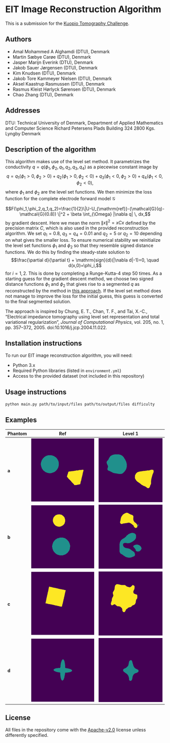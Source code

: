 # EIT Image Reconstruction Algorithm
This is a submission for the [Kuopio Tomography Challenge](https://www.fips.fi/KTC2023.php). 

## Authors
- Amal Mohammed A Alghamdi (DTU), Denmark
- Martin Sæbye Carøe (DTU), Denmark
- Jasper Marijn Everink (DTU), Denmark
- Jakob Sauer Jørgensen (DTU), Denmark
- Kim Knudsen (DTU), Denmark
- Jakob Tore Kammeyer Nielsen (DTU), Denmark
- Aksel Kaastrup Rasmussen (DTU), Denmark
- Rasmus Kleist Hørlyck Sørensen (DTU), Denmark
- Chao Zhang (DTU), Denmark

## Addresses
DTU: Technical University of Denmark, Department of Applied Mathematics and Computer Science Richard Petersens Plads Building 324 2800 Kgs. Lyngby Denmark

## Description of the algorithm

This algorithm makes use of the level set method. It parametrizes the conductivity $q=q(\phi_1,\phi_2,q_1,q_2,q_3,q_4)$ as a piecewise constant image by
$$q = q_1(\phi_1>0, \phi_2>0) + q_2(\phi_1>0,\phi_2<0) + q_3(\phi_1<0,\phi_2>0) + q_4(\phi_1<0,\phi_2<0),$$
where $\phi_1$ and $\phi_2$ are the level set functions. We then minimize the loss function for the complete electrode forward model $\mathcal{G}$

$$F(\phi_1,\phi_2,q_1,q_2)=\frac{1}{2}\|U-U_{\mathrm{ref}}-(\mathcal{G}(q)-\mathcal{G}(0.8)) \|^2 + \beta \int_{\Omega} |\nabla q| \, dx,$$ 
by gradient descent.  Here we mean the norm $\|x\|^2 = xCx$ defined by the precision matrix $C$, which is also used in the provided reconstruction algorithm. We set $q_1 = 0.8$, $q_3=q_4=0.01$ and $q_2=5$ or $q_2=10$ depending on what gives the smaller loss.
To ensure numerical stability we reinitialize the level set functions $\phi_1$ and $\phi_2$ so that they resemble signed distance functions. We do this by finding the steady-state solution to
$$\frac{\partial d}{\partial t} + \mathrm{sign}(d)(|\nabla d|-1)=0, \quad d(x,0)=\phi_i,$$
for $i=1,2$. This is done by completing a Runge-Kutta-4 step $50$ times. 
As a starting guess for the gradient descent method, we choose two signed distance functions $\phi_1$ and $\phi_2$ that gives rise to a segmented $q$ as reconstructed by the method in [this approach](https://github.com/CUQI-DTU/KTC2023-CUQI1). If the level set method does not manage to improve the loss for the initial guess, this guess is converted to the final segmented solution.

The approach is inspired by Chung, E. T., Chan, T. F., and Tai, X.-C., “Electrical impedance tomography using level set representation and total variational regularization”, <i>Journal of Computational Physics</i>, vol. 205, no. 1, pp. 357–372, 2005. doi:10.1016/j.jcp.2004.11.022.

## Installation instructions
To run our EIT image reconstruction algorithm, you will need:

- Python 3.x
- Required Python libraries (listed in `environment.yml`)
- Access to the provided dataset (not included in this repository)

## Usage instructions

```
python main.py path/to/input/files path/to/output/files difficulty
```

## Examples
|  Phantom 	|  Ref	| Level 1 	|
|----------	|-----	|---	|
|**a**| ![](results/01.png)	| ![](results/11.png)	|   
|**b**| ![](results/02.png)	| ![](results/12.png)	|  
|**c**| ![](results/03.png)	| ![](results/13.png)	|  
|**d**| ![](results/04.png)	| ![](results/14.png)	|


## License
All files in the repository come with the [Apache-v2.0](https://www.apache.org/licenses/LICENSE-2.0) license unless differently specified.
